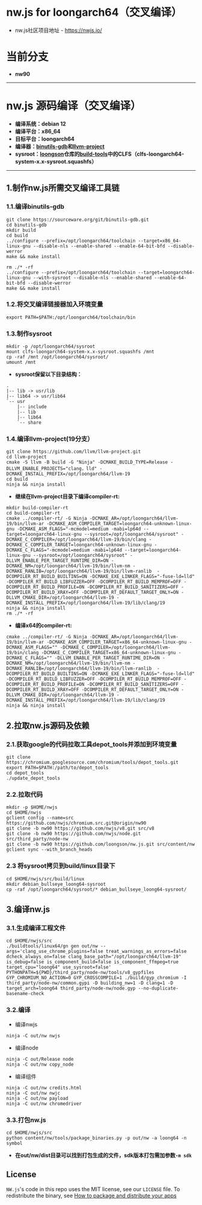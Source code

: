 # nw.js for loongarch64（交叉编译）

* nw.js社区项目地址 - https://nwjs.io/
# 当前分支
* **nw90**
-------
# nw.js 源码编译（交叉编译）
* **编译系统：debian 12**
* **编译平台：x86_64**
* **目标平台：loongarch64**
* **编译器：[binutils-gdb](https://sourceware.org/git/binutils-gdb.git)和[llvm-project](https://github.com/llvm/llvm-project.git)**
* **sysroot：[loongson](https://github.com/loongson)仓库的[build-tools](https://github.com/loongson/build-tools)中的CLFS（clfs-loongarch64-system-x.x-sysroot.squashfs）**
------
## 1.制作nw.js所需交叉编译工具链
### 1.1.编译binutils-gdb
```
git clone https://sourceware.org/git/binutils-gdb.git
cd binutils-gdb
mkdir build
cd build
../configure --prefix=/opt/loongarch64/toolchain --target=x86_64-linux-gnu --disable-nls --enable-shared --enable-64-bit-bfd --disable-werror
make && make install

rm ./* -rf
../configure --prefix=/opt/loongarch64/toolchain --target=loongarch64-linux-gnu --with-sysroot --disable-nls --enable-shared --enable-64-bit-bfd --disable-werror
make && make install
```
### 1.2.将交叉编译链接器加入环境变量
```
export PATH=$PATH:/opt/loongarch64/toolchain/bin
```
### 1.3.制作sysroot
```
mkdir -p /opt/loongarch64/sysroot
mount clfs-loongarch64-system-x.x-sysroot.squashfs /mnt
cp -raf /mnt /opt/loongarch64/sysroot/
umount /mnt
```
* **sysroot保留以下目录结构：**
```
.
|-- lib -> usr/lib
|-- lib64 -> usr/lib64
`-- usr
    |-- include
    |-- lib
    |-- lib64
    `-- share
```
### 1.4.编译llvm-project(19分支）
```
git clone https://github.com/llvm/llvm-project.git
cd llvm-project
cmake -S llvm -B build -G "Ninja" -DCMAKE_BUILD_TYPE=Release -DLLVM_ENABLE_PROJECTS="clang，lld" -DCMAKE_INSTALL_PREFIX=/opt/loongarch64/llvm-19
cd build
ninja && ninja install
```
* **继续在llvm-project目录下编译compiler-rt:**
```
mkdir build-compiler-rt
cd build-compiler-rt
cmake ../compiler-rt/ -G Ninja -DCMAKE_AR=/opt/loongarch64/llvm-19/bin/llvm-ar -DCMAKE_ASM_COMPILER_TARGET=loongarch64-unknown-linux-gnu -DCMAKE_ASM_FLAGS="-mcmodel=medium -mabi=lp64d --target=loongarch64-linux-gnu --sysroot=/opt/loongarch64/sysroot" -DCMAKE_C_COMPILER=/opt/loongarch64/llvm-19/bin/clang -DCMAKE_C_COMPILER_TARGET=loongarch64-unknown-linux-gnu -DCMAKE_C_FLAGS="-mcmodel=medium -mabi=lp64d --target=loongarch64-linux-gnu --sysroot=/opt/loongarch64/sysroot" -DLLVM_ENABLE_PER_TARGET_RUNTIME_DIR=ON -DCMAKE_NM=/opt/loongarch64/llvm-19/bin/llvm-nm -DCMAKE_RANLIB=/opt/loongarch64/llvm-19/bin/llvm-ranlib  -DCOMPILER_RT_BUILD_BUILTINS=ON -DCMAKE_EXE_LINKER_FLAGS="-fuse-ld=lld" -DCOMPILER_RT_BUILD_LIBFUZZER=OFF -DCOMPILER_RT_BUILD_MEMPROF=OFF -DCOMPILER_RT_BUILD_PROFILE=ON -DCOMPILER_RT_BUILD_SANITIZERS=OFF -DCOMPILER_RT_BUILD_XRAY=OFF -DCOMPILER_RT_DEFAULT_TARGET_ONLY=ON -DLLVM_CMAKE_DIR=/opt/loongarch64/llvm-19 -DCMAKE_INSTALL_PREFIX=/opt/loongarch64/llvm-19/lib/clang/19
ninja && ninja install
rm ./* -rf
```
* **编译x64的compiler-rt:**
```
cmake ../compiler-rt/ -G Ninja -DCMAKE_AR=/opt/loongarch64/llvm-19/bin/llvm-ar -DCMAKE_ASM_COMPILER_TARGET=x86_64-unknown-linux-gnu -DCMAKE_ASM_FLAGS="" -DCMAKE_C_COMPILER=/opt/loongarch64/llvm-19/bin/clang -DCMAKE_C_COMPILER_TARGET=x86_64-unknown-linux-gnu -DCMAKE_C_FLAGS="" -DLLVM_ENABLE_PER_TARGET_RUNTIME_DIR=ON -DCMAKE_NM=/opt/loongarch64/llvm-19/bin/llvm-nm -DCMAKE_RANLIB=/opt/loongarch64/llvm-19/bin/llvm-ranlib  -DCOMPILER_RT_BUILD_BUILTINS=ON -DCMAKE_EXE_LINKER_FLAGS="-fuse-ld=lld" -DCOMPILER_RT_BUILD_LIBFUZZER=OFF -DCOMPILER_RT_BUILD_MEMPROF=OFF -DCOMPILER_RT_BUILD_PROFILE=ON -DCOMPILER_RT_BUILD_SANITIZERS=OFF -DCOMPILER_RT_BUILD_XRAY=OFF -DCOMPILER_RT_DEFAULT_TARGET_ONLY=ON -DLLVM_CMAKE_DIR=/opt/loongarch64/llvm-19 -DCMAKE_INSTALL_PREFIX=/opt/loongarch64/llvm-19/lib/clang/19
ninja && ninja install
```
## 2.拉取nw.js源码及依赖
### 2.1.获取google的代码拉取工具depot_tools并添加到环境变量
```
git clone https://chromium.googlesource.com/chromium/tools/depot_tools.git
export PATH=$PATH:/path/to/depot_tools
cd depot_tools
./update_depot_tools
```
### 2.2.拉取代码
```
mkdir -p $HOME/nwjs
cd $HOME/nwjs
gclient config --name=src https://github.com/nwjs/chromium.src.git@origin/nw90
git clone -b nw90 https://github.com/nwjs/v8.git src/v8
git clone -b nw90 https://github.com/nwjs/node.git src/third_party/node-nw
git clone -b nw90 https://github.com/loongson/nw.js.git src/content/nw
gclient sync --with_branch_heads
```
### 2.3 将sysroot拷贝到build/linux目录下
```
cd $HOME/nwjs/src/build/linux
mkdir debian_bullseye_loong64-sysroot
cp -raf /opt/loongarch64/sysroot/* debian_bullseye_loong64-sysroot/
```
## 3.编译nw.js
### 3.1.生成编译工程文件
```
cd $HOME/nwjs/src
./buildtools/linux64/gn gen out/nw --args='clang_use_chrome_plugins=false treat_warnings_as_errors=false dcheck_always_on=false clang_base_path="/opt/loongarch64/llvm-19" is_debug=false is_component_build=false is_component_ffmpeg=true target_cpu="loong64" use_sysroot=false'
PYTHONPATH=${PWD}/third_party/node-nw/tools/v8_gypfiles GYP_CHROMIUM_NO_ACTION=0 GYP_CROSSCOMPILE=1 ./build/gyp_chromium -I third_party/node-nw/common.gypi -D building_nw=1 -D clang=1 -D target_arch=loong64 third_party/node-nw/node.gyp --no-duplicate-basename-check
```
### 3.2.编译
* 编译nwjs
```
ninja -C out/nw nwjs
```
* 编译node
```
ninja -C out/Release node
ninja -C out/nw copy_node
```
* 编译组件
```
ninja -C out/nw credits.html
ninja -C out/nw nwjc
ninja -C out/nw payload
ninja -C out/nw chromedriver
```
### 3.3.打包nw.js
```
cd $HOME/nwjs/src
python content/nw/tools/package_binaries.py -p out/nw -a loong64 -n symbol
```
* **在out/nw/dist目录可以找到打包生成的文件，sdk版本打包需加参数`-m sdk`**
## License

`NW.js`'s code in this repo uses the MIT license, see our `LICENSE` file. To redistribute the binary, see [How to package and distribute your apps](https://github.com/nwjs/nw.js/wiki/How-to-package-and-distribute-your-apps)
